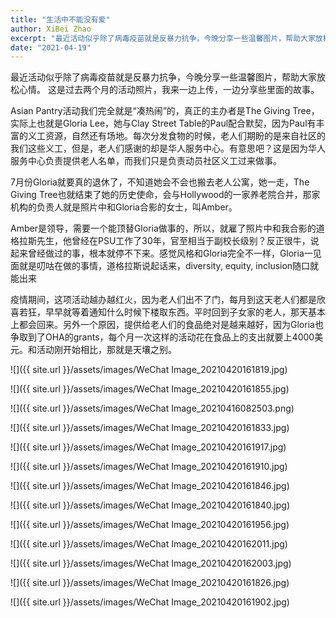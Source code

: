 ```yaml
---
title: "生活中不能没有爱"
author: XiBei Zhao
excerpt: "最近活动似乎除了病毒疫苗就是反暴力抗争，今晚分享一些温馨图片，帮助大家放松心情。 "
date: "2021-04-19"
---
```


最近活动似乎除了病毒疫苗就是反暴力抗争，今晚分享一些温馨图片，帮助大家放松心情。 这是过去两个月的活动照片，我来一边上传，一边分享些里面的故事。

Asian Pantry活动我们完全就是“凑热闹”的，真正的主办者是The Giving Tree，实际上也就是Gloria Lee，她与Clay Street Table的Paul配合默契，因为Paul有丰富的义工资源，自然还有场地。每次分发食物的时候，老人们期盼的是来自社区的我们这些义工，但是，老人们感谢的却是华人服务中心。有意思吧？这是因为华人服务中心负责提供老人名单，而我们只是负责动员社区义工过来做事。

7月份Gloria就要真的退休了，不知道她会不会也搬去老人公寓，她一走，The Giving Tree也就结束了她的历史使命，会与Hollywood的一家养老院合并，那家机构的负责人就是照片中和Gloria合影的女士，叫Amber。

Amber是领导，需要一个能顶替Gloria做事的，所以，就雇了照片中和我合影的道格拉斯先生，他曾经在PSU工作了30年，官至相当于副校长级别？反正很牛，说起来曾经做过的事，根本就停不下来。感觉风格和Gloria完全不一样，Gloria一见面就是叨咕在做的事情，道格拉斯说起话来，diversity, equity, inclusion随口就能出来

疫情期间，这项活动越办越红火，因为老人们出不了门，每月到这天老人们都是欣喜若狂，早早就等着通知什么时候下楼取东西。平时回到子女家的老人，那天基本上都会回来。另外一个原因，提供给老人们的食品绝对是越来越好，因为Gloria也争取到了OHA的grants，每个月一次这样的活动花在食品上的支出就要上4000美元。和活动刚开始相比，那就是天壤之别。

![]({{ site.url }}/assets/images/WeChat Image_20210420161819.jpg)

![]({{ site.url }}/assets/images/WeChat Image_20210420161855.jpg)

![]({{ site.url }}/assets/images/WeChat Image_20210416082503.png)

![]({{ site.url }}/assets/images/WeChat Image_20210420161833.jpg)

![]({{ site.url }}/assets/images/WeChat Image_20210420161917.jpg)

![]({{ site.url }}/assets/images/WeChat Image_20210420161910.jpg)

![]({{ site.url }}/assets/images/WeChat Image_20210420161846.jpg)

![]({{ site.url }}/assets/images/WeChat Image_20210420161840.jpg)

![]({{ site.url }}/assets/images/WeChat Image_20210420161956.jpg)

![]({{ site.url }}/assets/images/WeChat Image_20210420162011.jpg)

![]({{ site.url }}/assets/images/WeChat Image_20210420162003.jpg)

![]({{ site.url }}/assets/images/WeChat Image_20210420161826.jpg)

![]({{ site.url }}/assets/images/WeChat Image_20210420161902.jpg)
